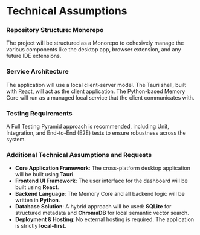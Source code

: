 # Technical Assumptions

### Repository Structure: Monorepo
The project will be structured as a Monorepo to cohesively manage the various components like the desktop app, browser extension, and any future IDE extensions.

### Service Architecture
The application will use a local client-server model. The Tauri shell, built with React, will act as the client application. The Python-based Memory Core will run as a managed local service that the client communicates with.

### Testing Requirements
A Full Testing Pyramid approach is recommended, including Unit, Integration, and End-to-End (E2E) tests to ensure robustness across the system.

### Additional Technical Assumptions and Requests
* **Core Application Framework**: The cross-platform desktop application will be built using **Tauri**.
* **Frontend UI Framework**: The user interface for the dashboard will be built using **React**.
* **Backend Language**: The Memory Core and all backend logic will be written in **Python**.
* **Database Solution**: A hybrid approach will be used: **SQLite** for structured metadata and **ChromaDB** for local semantic vector search.
* **Deployment & Hosting**: No external hosting is required. The application is strictly **local-first**.